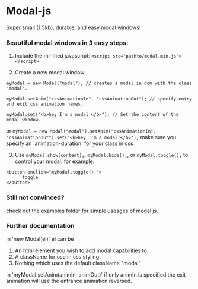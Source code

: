 # Modal-js
Super small (1.5kb), durable, and easy modal windows!

### Beautiful modal windows in 3 easy steps:

1. Include the minified javascript:
  `<script src="pathto/modal.min.js"></script>`
  
2. Create a new modal window:
  ```
  myModal = new Modal("modal"); // creates a modal in dom with the class "modal".
  
  myModal.setAnim("cssAnimationIn", "cssAnimationOut"); // specify entry and exit css animation names.
  
  myModal.set("<b>hey I'm a modal!</b>"); // Set the content of the modal window.
  ```
  or
  `myModal = new Modal("modal").setAnim("cssAnimationIn", "cssAnimationOut").set("<b>hey I'm a modal!</b>");`
  make sure you specify an `animation-duration' for your class in css
  
3. Use `myModal.show(content);`, `myModal.hide();`, or `myModal.toggle();` to control your modal.
  for example:
  ```
  <button onclick="myModal.toggle();">
        toggle
  </button>
  ```

### Still not convinced?
check out the examples folder for simple useages of modal js.

### Further documentation
in 'new Modal(el)' el can be
1. An html element you wish to add modal capabilities to.
2. A className for use in css styling.
3. Nothing which uses the default className "modal"

in 'myModal.setAnim(animIn, animOut)' if only animIn is specified the exit animation will use the entrance animation reversed.
